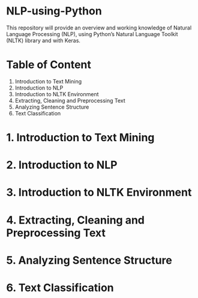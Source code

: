 # NLP-using-Python
This repository will provide an overview and working knowledge of Natural Language Processing (NLP), using Python’s Natural Language Toolkit (NLTK) library and with Keras.

# Table of Content
1. Introduction to Text Mining 
2. Introduction to NLP
3. Introduction to NLTK Environment
4. Extracting, Cleaning and Preprocessing Text
5. Analyzing Sentence Structure
6. Text Classification


# 1. Introduction to Text Mining 
# 2. Introduction to NLP
# 3. Introduction to NLTK Environment
# 4. Extracting, Cleaning and Preprocessing Text
# 5. Analyzing Sentence Structure
# 6. Text Classification
